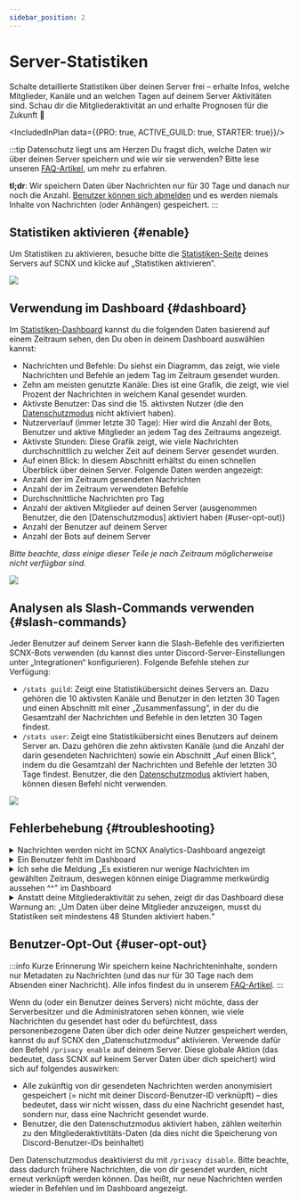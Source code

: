 ```yaml
---
sidebar_position: 2
---
```


# Server-Statistiken

Schalte detaillierte Statistiken über deinen Server frei – erhalte Infos, welche Mitglieder, Kanäle und an welchen Tagen auf deinem Server Aktivitäten sind.
Schau dir die Mitgliederaktivität an und erhalte Prognosen für die Zukunft 🔮

<IncludedInPlan data={{PRO: true, ACTIVE_GUILD: true, STARTER: true}}/>


:::tip Datenschutz liegt uns am Herzen
Du fragst dich, welche Daten wir über deinen Server speichern und wie wir sie verwenden? Bitte lese 
unseren [FAQ-Artikel](https://faq.scnx.app/datenerhebung-bei-statistiken/), um mehr zu erfahren.

**tl;dr**: Wir speichern Daten über Nachrichten nur für 30 Tage und danach nur noch die Anzahl.
[Benutzer können sich abmelden](#user-opt-out) und es werden niemals Inhalte von Nachrichten (oder Anhängen) gespeichert.
:::

## Statistiken aktivieren {#enable}

Um Statistiken zu aktivieren, besuche bitte die [Statistiken-Seite](https://scnx.app/de/glink?page=analytics) deines Servers auf SCNX und klicke auf
„Statistiken aktivieren“.

![](@site/docs/assets/scnx/guilds/analytics/setup.png)

## Verwendung im Dashboard {#dashboard}

Im [Statistiken-Dashboard](https://scnx.app/de/glink?page=analytics) kannst du die folgenden Daten basierend auf einem Zeitraum sehen, den Du oben in deinem Dashboard auswählen kannst:
* Nachrichten und Befehle: Du siehst ein Diagramm, das zeigt, wie viele Nachrichten und Befehle an jedem Tag im Zeitraum gesendet wurden.
* Zehn am meisten genutzte Kanäle: Dies ist eine Grafik, die zeigt, wie viel Prozent der Nachrichten in welchem Kanal gesendet wurden.
* Aktivste Benutzer: Das sind die 15. aktivsten Nutzer (die den [Datenschutzmodus](#user-opt-out) nicht aktiviert haben).
* Nutzerverlauf (immer letzte 30 Tage): Hier wird die Anzahl der Bots, Benutzer und aktive Mitglieder an jedem Tag des Zeitraums angezeigt.
* Aktivste Stunden: Diese Grafik zeigt, wie viele Nachrichten durchschnittlich zu welcher Zeit auf deinem Server gesendet wurden.
* Auf einen Blick: In diesem Abschnitt erhältst du einen schnellen Überblick über deinen Server. Folgende Daten werden angezeigt:
* Anzahl der im Zeitraum gesendeten Nachrichten
* Anzahl der im Zeitraum verwendeten Befehle
* Durchschnittliche Nachrichten pro Tag
* Anzahl der aktiven Mitglieder auf deinen Server (ausgenommen Benutzer, die den [Datenschutzmodus] aktiviert haben (#user-opt-out))
* Anzahl der Benutzer auf deinem Server
* Anzahl der Bots auf deinem Server

*Bitte beachte, dass einige dieser Teile je nach Zeitraum möglicherweise nicht verfügbar sind.*

![](@site/docs/assets/scnx/guilds/analytics/dashboard.png)


## Analysen als Slash-Commands verwenden {#slash-commands}

Jeder Benutzer auf deinem Server kann die Slash-Befehle des verifizierten SCNX-Bots verwenden (du kannst dies unter
Discord-Server-Einstellungen unter „Integrationen“ konfigurieren). Folgende Befehle stehen zur Verfügung:

* `/stats guild`: Zeigt eine Statistikübersicht deines Servers an. Dazu gehören die 10 aktivsten Kanäle und Benutzer in den
letzten 30 Tagen und einen Abschnitt mit einer „Zusammenfassung“, in der du die Gesamtzahl der Nachrichten und Befehle in den letzten 30 Tagen findest.
* `/stats user`: Zeigt eine Statistikübersicht eines Benutzers auf deinem Server an. Dazu gehören die zehn aktivsten Kanäle (und die Anzahl der darin gesendeten Nachrichten) sowie ein Abschnitt „Auf einen Blick“, indem du die Gesamtzahl der Nachrichten und Befehle der letzten 30 Tage findest.
Benutzer, die den [Datenschutzmodus](#user-opt-out) aktiviert haben, können diesen Befehl nicht verwenden.

![](@site/docs/assets/scnx/guilds/analytics/commands.png)


## Fehlerbehebung {#troubleshooting}

<details>
    <summary>Nachrichten werden nicht im SCNX Analytics-Dashboard angezeigt</summary>
    <ul>
        <li>Bitte stelle sicher, dass der (verifizierte) SCNX-Bot berechtigt ist, den Kanal zu sehen, in den die Nachricht gesendet wurden.</li>
        <li>Bitte beachte, dass das Dashboard ein Ergebnis einige Minuten lang zwischenspeichert. Bitte überprüfe den Zeitpunkt, an dem das Ergebnis im Dashboard generiert wurde (dies wird oben auf der Seite angezeigt und sollte wie folgt aussehen: „Diese Zusammenfassung wurde frisch für dich um 11:30:28 Uhr generiert").</li>
        <li>Versuche, das Statistiken-Dashboard in ein paar Minuten zu aktualisieren.</li>
        <li>Benutzer, die den <a href="#user-opt-out">Datenschutzmodus</a> aktiviert haben, werden nicht im Dashboard angezeigt.</li>
    </ul>
</details>
<details>
    <summary>Ein Benutzer fehlt im Dashboard</summary>
    <ul>
                <li>Stelle sicher, dass der Benutzer eine Nachricht in einen Kanal gesendet hat, auf den der (verifizierte) SCNX-Bot Zugriff hat.</li>
                <li>Versuche, das Statistiken-Dashboard in ein paar Minuten zu aktualisieren.</li>
        <li>Benutzer, die den <a href="#user-opt-out">Datenschutzmodus</a> aktiviert haben, werden nicht im Dashboard angezeigt.</li>
    </ul>
</details>
<details>
         <summary>Ich sehe die Meldung „Es existieren nur wenige Nachrichten im gewählten Zeitraum, deswegen können einige Diagramme merkwürdig aussehen ^^"  im Dashboard</summary>
    <ul>
        <li>Stelle sicher, dass Statistiken länger als 48 Stunden aktiviert sind.</li>
        <li>Aktualisiere dein Dashboard.</li>
         <li>Stelle sicher, dass Du einen ausreichenden Zeitraum ausgewählt hast (z. B. „Letzte 30 Tage“ statt „Letzte 24 Stunden“).</li>
        <li>Stelle sicher, dass im ausgewählten Zeitraum mehr als 100 Nachrichten gesendet wurden.</li>
        <li>Bitte stelle sicher, dass der (verifizierte) SCNX-Bot auf den Kanal zugreifen kann und den Nachrichtenverlauf sehen kann, über den die Nachrichten gesendet wurden.</li>
    </ul>
</details>
<details>
    <summary>Anstatt deine Mitgliederaktivität zu sehen, zeigt dir das Dashboard diese Warnung an: „Um Daten über deine Mitglieder anzuzeigen, musst du Statistiken seit mindestens 48 Stunden aktiviert haben.“</summary>
    <ul>
        <li>Stelle sicher, dass Statistiken länger als 48 Stunden aktiviert sind.</li>
        <li>Aktualisiere das Dashboard.</li>
        <li>Stelle sicher, dass SCNX mindestens einen Kanal auf deinem Server sehen kann.</li>
    </ul>
</details>

## Benutzer-Opt-Out {#user-opt-out}

:::info Kurze Erinnerung
Wir speichern keine Nachrichteninhalte, sondern nur Metadaten zu Nachrichten (und das nur für 30 Tage nach dem Absenden einer Nachricht).
Alle infos findest du in unserem [FAQ-Artikel](https://faq.scnx.app/de/data-collection-with-analytics/).
:::

Wenn du (oder ein Benutzer deines Servers) nicht möchte, dass der Serverbesitzer und die Administratoren sehen können, wie viele Nachrichten du
gesendet hast oder du befürchtest, dass personenbezogene Daten über dich oder deine Nutzer gespeichert werden, kannst du auf SCNX den „Datenschutzmodus“ aktivieren.
Verwende dafür den Befehl `/privacy enable` auf deinem Server. Diese globale Aktion (das bedeutet, dass SCNX auf keinem Server Daten über dich speichert)
wird sich auf folgendes auswirken:


* Alle zukünftig von dir gesendeten Nachrichten werden anonymisiert gespeichert (= nicht mit deiner Discord-Benutzer-ID verknüpft) – dies
bedeutet, dass wir nicht wissen, dass *du* eine Nachricht gesendet hast, sondern nur, dass eine Nachricht gesendet wurde.
* Benutzer, die den Datenschutzmodus aktiviert haben, zählen weiterhin zu den Mitgliederaktivtitäts-Daten (da dies nicht die Speicherung von Discord-Benutzer-IDs beinhaltet)


Den Datenschutzmodus deaktivierst du mit `/privacy disable`. Bitte beachte, dass dadurch frühere Nachrichten, die von dir gesendet wurden, nicht erneut verknüpft werden können. Das heißt, nur neue Nachrichten werden wieder in Befehlen und im Dashboard angezeigt.